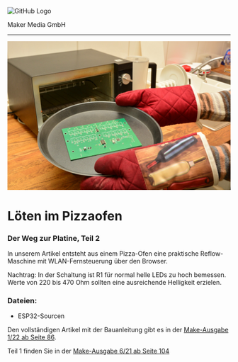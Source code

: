 ![GitHub Logo](http://www.heise.de/make/icons/make_logo.png)

Maker Media GmbH

***

![Picture](https://github.com/MakeMagazinDE/Loeten-im-Pizzaofen/blob/master/pizzaofen_kl.JPG) 

# Löten im Pizzaofen

### Der Weg zur Platine, Teil 2

In unserem Artikel entsteht aus einem Pizza-Ofen eine praktische Reflow-Maschine mit WLAN-Fernsteuerung über den Browser.

Nachtrag: In der Schaltung ist R1 für normal helle LEDs zu hoch bemessen. Werte von 220 bis 470 Ohm sollten eine ausreichende Helligkeit erzielen.

### Dateien:

* ESP32-Sourcen

Den vollständigen Artikel mit der Bauanleitung gibt es in der [Make-Ausgabe 1/22 ab Seite 86](https://www.heise.de/select/make/2022/1).

Teil 1 finden Sie in der [Make-Ausgabe 6/21 ab Seite 104](https://www.heise.de/select/make/2021/6/2130609051769976417)
